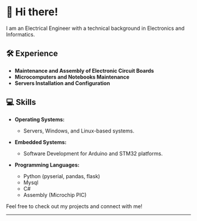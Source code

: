 # 👋 Hi there! 

I am an Electrical Engineer with a technical background in Electronics and Informatics.

## 🛠️ Experience

- **Maintenance and Assembly of Electronic Circuit Boards**
- **Microcomputers and Notebooks Maintenance**
- **Servers Installation and Configuration**

## 💻 Skills

- **Operating Systems:**
  - Servers, Windows, and Linux-based systems.

- **Embedded Systems:**
   - Software Development for Arduino and STM32 platforms.
     
- **Programming Languages:**
    
   - Python (pyserial, pandas, flask)
   - Mysql
   - C#
   - Assembly (Microchip PIC)

Feel free to check out my projects and connect with me!

---
